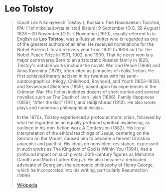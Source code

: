 # Leo Tolstoy

> Count Lev Nikolayevich Tolstoy (; Russian: Лев Николаевич Толстой, IPA: [ˈlʲef nʲɪkɐˈla(j)ɪvʲɪtɕ tɐlˈstoj] (listen); 9 September [O.S. 28 August] 1828 –  20 November [O.S. 7 November] 1910), usually referred to in English as **Leo Tolstoy**, was a Russian writer who is regarded as one of the greatest authors of all time. He received nominations for the Nobel Prize in Literature every year from 1902 to 1906 and for the Nobel Peace Prize in 1901, 1902, and 1909. That he never won is a major controversy.Born to an aristocratic Russian family in 1828, Tolstoy's notable works include the novels War and Peace (1869) and Anna Karenina (1878), often cited as pinnacles of realist fiction. He first achieved literary acclaim in his twenties with his semi-autobiographical trilogy, Childhood, Boyhood, and Youth (1852–1856), and Sevastopol Sketches (1855), based upon his experiences in the Crimean War. His fiction includes dozens of short stories and several novellas such as The Death of Ivan Ilyich (1886), Family Happiness (1859), "After the Ball" (1911), and Hadji Murad (1912). He also wrote plays and numerous philosophical essays.
>
> In the 1870s, Tolstoy experienced a profound moral crisis, followed by what he regarded as an equally profound spiritual awakening, as outlined in his non-fiction work A Confession (1882). His literal interpretation of the ethical teachings of Jesus, centering on the Sermon on the Mount, caused him to become a fervent Christian anarchist and pacifist. His ideas on nonviolent resistance, expressed in such works as The Kingdom of God Is Within You (1894), had a profound impact on such pivotal 20th-century figures as Mahatma Gandhi and Martin Luther King Jr. He also became a dedicated advocate of Georgism, the economic philosophy of Henry George, which he incorporated into his writing, particularly Resurrection (1899).
>
> [Wikipedia](https://en.wikipedia.org/wiki/Leo%20Tolstoy)
